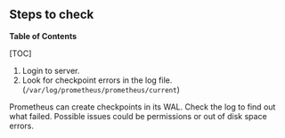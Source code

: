 ## Steps to check

**Table of Contents**

[TOC]

1. Login to server.
1. Look for checkpoint errors in the log file. (`/var/log/prometheus/prometheus/current`)

Prometheus can create checkpoints in its WAL. Check the log to find out what
failed. Possible issues could be permissions or out of disk space errors.

